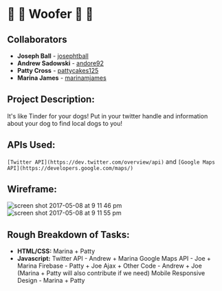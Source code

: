 # :dog: :dog: Woofer :dog: :dog:

## Collaborators 
* **Joseph Ball** - [josephtball](https://github.com/josephtball)
* **Andrew Sadowski** - [andore92](https://github.com/andore92)
* **Patty Cross** - [pattycakes125](https://github.com/pattycakes125)
* **Marina James** - [marinamjames](https://github.com/marinamjames)

## Project Description: 
It's like Tinder for your dogs! Put in your twitter handle and information about your dog to find local dogs to you! 

## APIs Used: 
`[Twitter API](https://dev.twitter.com/overview/api)` and `[Google Maps API](https://developers.google.com/maps/)`


## Wireframe:
![screen shot 2017-05-08 at 9 11 46 pm](https://cloud.githubusercontent.com/assets/26077051/25831557/0a1396d8-3433-11e7-986d-aefb112fd561.png)
![screen shot 2017-05-08 at 9 11 55 pm](https://cloud.githubusercontent.com/assets/26077051/25831570/1ca6be4c-3433-11e7-80c4-747e22a4b4d6.png)

## Rough Breakdown of Tasks:
* **HTML/CSS:** Marina + Patty
* **Javascript:** Twitter API - Andrew + Marina
		Google Maps API - Joe + Marina
		Firebase - Patty + Joe
		Ajax + Other Code - Andrew + Joe (Marina + Patty will also contribute if we need)
		Mobile Responsive Design - Marina + Patty
